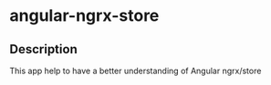 # angular-ngrx-store

## Description

This app help to have a better understanding of Angular ngrx/store